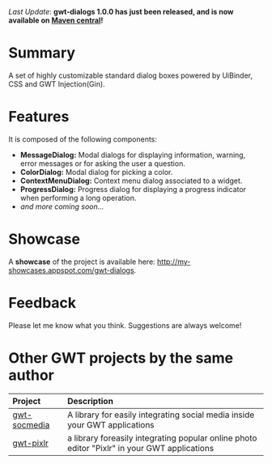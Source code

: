 _Last Update_: **gwt-dialogs 1.0.0 has just been released, and is now available on [Maven central](http://search.maven.org/#search|ga|1|gwt-dialogs)!**

# Summary #
A set of highly customizable standard dialog boxes powered by UiBinder, CSS and GWT Injection(Gin).

# Features #
It is composed of the following components:
  * **MessageDialog:** Modal dialogs for displaying information, warning, error messages or for asking the user a question.
  * **ColorDialog:** Modal dialog for picking a color.
  * **ContextMenuDialog:** Context menu dialog associated to a widget.
  * **ProgressDialog:** Progress dialog for displaying a progress indicator when performing a long operation.
  * _and more coming soon..._

# Showcase #
A **showcase** of the project is available here: http://my-showcases.appspot.com/gwt-dialogs.

# Feedback #
Please let me know what you think. Suggestions are always welcome!

# Other GWT projects by the same author #

| **Project** | **Description** |
|:------------|:----------------|
| [gwt-socmedia](http://code.google.com/p/gwt-socialmedia) | A library for easily integrating social media inside your GWT applications |
| [gwt-pixlr](http://code.google.com/p/gwt-pixlr) | a library foreasily integrating popular online  photo editor "Pixlr" in your GWT applications |
